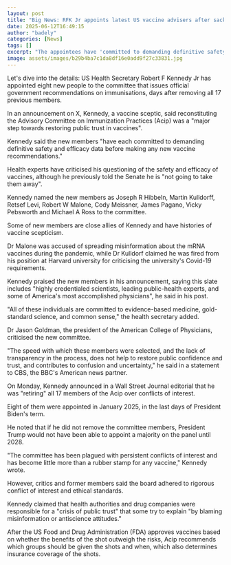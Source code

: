 ```yaml
---
layout: post
title: "Big News: RFK Jr appoints latest US vaccine advisers after sacking committee"
date: 2025-06-12T16:49:15
author: "badely"
categories: [News]
tags: []
excerpt: "The appointees have 'committed to demanding definitive safety and efficacy data', the vaccine sceptic said."
image: assets/images/b29b4ba7c1da8df16e0add9f27c33831.jpg
---
```


Let's dive into the details: US Health Secretary Robert F Kennedy Jr has appointed eight new people to the committee that issues official government recommendations on immunisations, days after removing all 17 previous members. 

In an announcement on X, Kennedy, a vaccine sceptic, said reconstituting the  Advisory Committee on Immunization Practices (Acip) was a "major step towards restoring public trust in vaccines". 

Kennedy said the new members "have each committed to demanding definitive safety and efficacy data before making any new vaccine recommendations."

Health experts have criticised his questioning of the safety and efficacy of vaccines, although he previously told the Senate he is "not going to take them away".

Kennedy named the new members as Joseph R Hibbeln, Martin Kulldorff, Retsef Levi, Robert W Malone, Cody Meissner, James Pagano, Vicky Pebsworth and Michael A Ross to the committee. 

Some of new members are close allies of Kennedy and have histories of vaccine scepticism.

Dr Malone was accused of spreading misinformation about the mRNA vaccines during the pandemic, while Dr Kulldorf claimed he was fired from his position at Harvard university for criticising the university's Covid-19 requirements. 

Kennedy praised the new members in his announcement, saying this slate includes "highly credentialed scientists, leading public-health experts, and some of America's most accomplished physicians", he said in his post. 

"All of these individuals are committed to evidence-based medicine, gold-standard science, and common sense," the health secretary added. 

Dr Jason Goldman, the president of the American College of Physicians, criticised the new committee. 

"The speed with which these members were selected, and the lack of transparency in the process, does not help to restore public confidence and trust, and contributes to confusion and uncertainty," he said in a statement to CBS, the BBC's American news partner.

On Monday, Kennedy announced in a Wall Street Journal editorial that he was "retiring" all 17 members of the Acip over conflicts of interest. 

Eight of them were appointed in January 2025, in the last days of President Biden's term.

He noted that if he did not remove the committee members, President Trump would not have been able to appoint a majority on the panel until 2028.

"The committee has been plagued with persistent conflicts of interest and has become little more than a rubber stamp for any vaccine," Kennedy wrote.

However, critics and former members said the board adhered to rigorous conflict of interest and ethical standards. 

Kennedy claimed that health authorities and drug companies were responsible for a "crisis of public trust" that some try to explain "by blaming misinformation or antiscience attitudes."

After the US Food and Drug Administration (FDA) approves vaccines based on whether the benefits of the shot outweigh the risks, Acip recommends which groups should be given the shots and when, which also determines insurance coverage of the shots.

